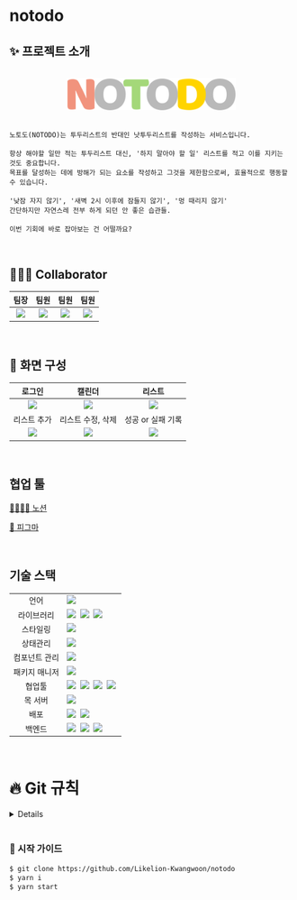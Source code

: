 # notodo

## ✨ 프로젝트 소개

<br/>

<div align="center">
<img src="notodo\src\assets\logo.svg" width="300">
</div>

<br/>

```
노토도(NOTODO)는 투두리스트의 반대인 낫투두리스트를 작성하는 서비스입니다.

항상 해야할 일만 적는 투두리스트 대신, '하지 말아야 할 일' 리스트를 적고 이를 지키는 것도 중요합니다.
목표를 달성하는 데에 방해가 되는 요소를 작성하고 그것을 제한함으로써, 효율적으로 행동할 수 있습니다.

'낮잠 자지 않기', '새벽 2시 이후에 잠들지 않기', '멍 때리지 않기'
간단하지만 자연스레 전부 하게 되던 안 좋은 습관들.

이번 기회에 바로 잡아보는 건 어떨까요?
```

<br>

## 🧑🏻‍💻 Collaborator

<div align="center">


| 팀장 | 팀원 | 팀원 | 팀원 |
| :---: | :---: | :---: | :---: |
| <a href="https://github.com/chs98412"><img src="https://velog.velcdn.com/images/chs98412/post/27a0d7f3-6f97-42d3-91e9-453efdd039a7/image.jpeg" width="150"> | <a href="https://github.com/ekdms5566"><img src="https://velog.velcdn.com/images/chs98412/post/07274634-3c91-4dcd-aab0-b17a037f8fd1/image.jpeg" width="150"></a> | <a href="https://github.com/offbeat24"><img src="https://velog.velcdn.com/images/chs98412/post/8ad1fc12-b7e6-4d3f-b08d-89502636935a/image.jpeg" width="150"></a> | <a href="https://github.com/hyoribogo"><img src="https://velog.velcdn.com/images/chs98412/post/c7e754f8-f2b0-43a0-a361-33cc4dca8f8f/image.jpeg" width="150"></a> |[최혁순(BE)](https://github.com/chs98412)  | [박다은(FE)](https://github.com/ekdms5566)|[박시현(FE)](https://github.com/offbeat24)|[김효리(FE)](https://github.com/hyoribogo)|

</div>

<br>

## 💫 화면 구성

| 로그인 | 캘린더 | 리스트 |
|:---:|:---:|:---:|
|<img src="https://user-images.githubusercontent.com/97094709/235503472-e4b5d8bc-07bd-4816-a37a-45ce62ec35c5.gif" width="200px"/>|<img src="https://user-images.githubusercontent.com/97094709/235506433-12897ab8-7fc5-43bd-b47b-707a666f7cad.png" width="200px"/>|<img src="https://user-images.githubusercontent.com/97094709/235506630-e0d52adf-2a3f-4713-8cf5-61c524747caa.png" width="200px"/>|
| 리스트 추가 | 리스트 수정, 삭제 | 성공 or 실패 기록 |
|<img src="https://user-images.githubusercontent.com/97094709/235503737-948da39b-cbb4-4565-9f53-6a217852ec82.gif" width="200px"/>|<img src="https://user-images.githubusercontent.com/97094709/235503731-8da01fe0-403e-4931-8529-e90a5882c190.gif" width="200px"/>|<img src="https://user-images.githubusercontent.com/97094709/235503743-73085328-76f7-41aa-9749-5f1013cb6e89.gif" width="200px"/>|


<br>

## 협업 툴

[👨‍👨‍👧‍👧 노션](https://kw-likelion11.notion.site/77b91ed84bae4a30b4f87d4f36b5a3d5)

[🎨 피그마](https://www.figma.com/file/TU1FRGXFEjJ21oqb4RGYos/%EB%82%AB%ED%88%AC%EB%91%90%EB%A6%AC%EC%8A%A4%ED%8A%B8?node-id=30%3A286&t=k5fM9c0BLbw4TBDg-1)

<br>

## 기술 스택

<table>
<tr>
 <td align="center">언어</td>
 <td>
  <img src="https://img.shields.io/badge/JavaScript-F7DF1E?style=for-the-badge&logo=JavaScript&logoColor=white"/>&nbsp
 </td>
</tr>
<tr>
 <td align="center">라이브러리</td>
 <td>
  <img src="https://img.shields.io/badge/React-61DAFB?style=for-the-badge&logo=React&logoColor=ffffff"/>&nbsp
  <img src="https://img.shields.io/badge/axios-5A29E4?style=for-the-badge&logo=axios&logoColor=white"/>&nbsp
  <img src="https://img.shields.io/badge/.ENV-ECD53F?style=for-the-badge&logo=.ENV&logoColor=white"/>&nbsp
</tr>
<tr>
 <td align="center">스타일링</td>
 <td>
  <img src="https://img.shields.io/badge/styledcomponents-DB7093?style=for-the-badge&logo=styledcomponents&logoColor=white"/> &nbsp 
</tr>
<tr>
 <td align="center">상태관리</td>
 <td>
  <img src="https://img.shields.io/badge/redux-764ABC?style=for-the-badge&logo=redux&logoColor=white"/>&nbsp
 </td>
</tr>
<tr>
</tr>
<tr>
 <td align="center">컴포넌트 관리</td>
 <td>
  <img src="https://img.shields.io/badge/Storybook-FF4785?style=for-the-badge&logo=Storybook&logoColor=white"/>&nbsp 
 </td>
</tr>
<tr>
 <td align="center">패키지 매니저</td>
 <td>
  <img src="https://img.shields.io/badge/yarn-%232C8EBB.svg?style=for-the-badge&logo=yarn&logoColor=white"/>&nbsp 
 </td>
</tr>
<tr>
 <td align="center">협업툴</td>
 <td>
    <img src="https://img.shields.io/badge/Figma-F24E1E?style=for-the-badge&logo=Figma&logoColor=white"/>&nbsp
    <img src="https://img.shields.io/badge/Notion-000000?style=for-the-badge&logo=Notion&logoColor=white"/>&nbsp 
    <img src="https://img.shields.io/badge/GitHub-181717?style=for-the-badge&logo=GitHub&logoColor=white"/>&nbsp 
    <img src="https://img.shields.io/badge/discord-5865F2?style=for-the-badge&logo=discord&logoColor=white"/>&nbsp 
 </td>
</tr>
<tr>
 <td align="center">목 서버</td>
 <td>
  <img src="https://img.shields.io/badge/postman-FF6C37?style=for-the-badge&logo=postman&logoColor=white"/> &nbsp 
</tr>
<tr>
 <td align="center">배포</td>
 <td>
    <img src="https://img.shields.io/badge/googlecloud-4285F4?style=for-the-badge&logo=googlecloud&logoColor=white"/>&nbsp
     <img src="https://img.shields.io/badge/netlify-00C7B7?style=for-the-badge&logo=netlify&logoColor=white"/>&nbsp

</tr>
<tr>
 <td align="center">백엔드</td>
 <td>
    <img src="https://img.shields.io/badge/SpringBoot-6DB33F?style=for-the-badge&logo=SpringBoot&logoColor=white"/>&nbsp
  <img src="https://img.shields.io/badge/mysql-4479A1?style=for-the-badge&logo=mysql&logoColor=white"/>&nbsp
  <img src="https://img.shields.io/badge/springsecurity-6DB33F?style=for-the-badge&logo=springsecurity&logoColor=white"/>&nbsp

</tr>
</table>

<br>

# 🔥 Git 규칙

<details>
 
## 커밋(commit)
- 하나의 커밋에는 한 단위의 작업 넣기  
  ◽ 한 작업을 여러 버전에 걸쳐 커밋 ❌  
  ◽ 여러 작업을 한 버전에 커밋 ❌   
    → 여러 개 같이 커밋하면, 나중에 그것들 중 하나만 취소해야 될 일 발생할 수 있으니까⋯⋯!   
  ◽ 커밋 최소 단위로 하기, 하나의 의도만 가지고 !  
    → 버그 수정 + 새 기능 추가 를 같이 커밋 ❌

## 커밋 메시지

🌟 어떤 작업이 이뤄졌는지 알아볼 수 있게 작성 !  
→ 이름 아무렇게나 작성해놓으면, 나중에 본인도 거기서 무슨 작업했는지 기억 못함⋯!  
`ex) git commit -m 'haha'`

```
type : subject

body

footer
```

구조로 작성

### type

- 명령문 형태로, 제목 첫 글자는 대문자로 (타입 말고 제목을!)
- 아래에서 필요한 타입 사용

| 타입   | 내용                                          |
| ------ | --------------------------------------------- |
| feat   | 새로운 기능 추가                              |
| fix    | 버그/오류 수정                                |
| docs   | 문서 수정                                     |
| style  | 코드 포맷 변경, 세미콜론 누락, 코드 변경 없음 |
| design | 사용자 UI 디자인 변경 (CSS 등)                |
| move   | 코드나 파일의 이동                            |
| rename | 이름 변경                                     |
| remove | 삭제                                          |

</details>

<br />

### 🌟 시작 가이드

```
$ git clone https://github.com/Likelion-Kwangwoon/notodo
$ yarn i
$ yarn start
```